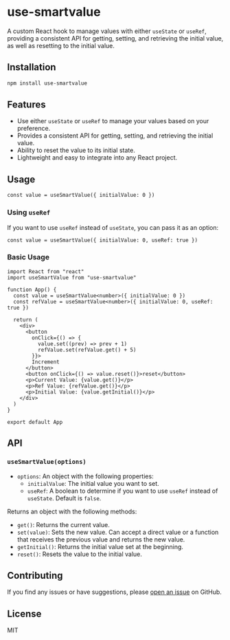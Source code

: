 # use-smartvalue

A custom React hook to manage values with either `useState` or `useRef`, providing a consistent API for getting, setting, and retrieving the initial value, as well as resetting to the initial value.

## Installation

```bash
npm install use-smartvalue
```

## Features

- Use either `useState` or `useRef` to manage your values based on your preference.
- Provides a consistent API for getting, setting, and retrieving the initial value.
- Ability to reset the value to its initial state.
- Lightweight and easy to integrate into any React project.

## Usage

```tsx
const value = useSmartValue({ initialValue: 0 })
```

### Using `useRef`

If you want to use `useRef` instead of `useState`, you can pass it as an option:

```tsx
const value = useSmartValue({ initialValue: 0, useRef: true })
```

### Basic Usage

```tsx
import React from "react"
import useSmartValue from "use-smartvalue"

function App() {
  const value = useSmartValue<number>({ initialValue: 0 })
  const refValue = useSmartValue<number>({ initialValue: 0, useRef: true })

  return (
    <div>
      <button
        onClick={() => {
          value.set((prev) => prev + 1)
          refValue.set(refValue.get() + 5)
        }}>
        Increment
      </button>
      <button onClick={() => value.reset()}>reset</button>
      <p>Current Value: {value.get()}</p>
      <p>Ref Value: {refValue.get()}</p>
      <p>Initial Value: {value.getInitial()}</p>
    </div>
  )
}

export default App
```

## API

### `useSmartValue(options)`

- `options`: An object with the following properties:
  - `initialValue`: The initial value you want to set.
  - `useRef`: A boolean to determine if you want to use `useRef` instead of `useState`. Default is `false`.

Returns an object with the following methods:

- `get()`: Returns the current value.
- `set(value)`: Sets the new value. Can accept a direct value or a function that receives the previous value and returns the new value.
- `getInitial()`: Returns the initial value set at the beginning.
- `reset()`: Resets the value to the initial value.

## Contributing

If you find any issues or have suggestions, please [open an issue](https://github.com/DevOsamaIslam/use-smartvalue/issues) on GitHub.

## License

MIT
